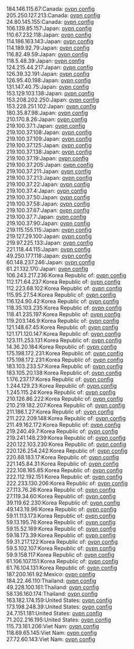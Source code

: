 184.146.115.67:Canada: [ovpn config](vpn/184_146_115_67.ovpn)  
205.250.127.213:Canada: [ovpn config](vpn/205_250_127_213.ovpn)  
24.80.145.155:Canada: [ovpn config](vpn/24_80_145_155.ovpn)  
106.139.85.157:Japan: [ovpn config](vpn/106_139_85_157.ovpn)  
110.67.232.118:Japan: [ovpn config](vpn/110_67_232_118.ovpn)  
114.186.163.143:Japan: [ovpn config](vpn/114_186_163_143.ovpn)  
114.189.92.79:Japan: [ovpn config](vpn/114_189_92_79.ovpn)  
116.82.49.59:Japan: [ovpn config](vpn/116_82_49_59.ovpn)  
118.5.48.39:Japan: [ovpn config](vpn/118_5_48_39.ovpn)  
124.215.44.217:Japan: [ovpn config](vpn/124_215_44_217.ovpn)  
126.39.32.191:Japan: [ovpn config](vpn/126_39_32_191.ovpn)  
126.95.40.198:Japan: [ovpn config](vpn/126_95_40_198.ovpn)  
131.147.40.75:Japan: [ovpn config](vpn/131_147_40_75.ovpn)  
153.129.103.138:Japan: [ovpn config](vpn/153_129_103_138.ovpn)  
153.208.202.250:Japan: [ovpn config](vpn/153_208_202_250.ovpn)  
153.228.251.102:Japan: [ovpn config](vpn/153_228_251_102.ovpn)  
180.35.87.98:Japan: [ovpn config](vpn/180_35_87_98.ovpn)  
210.170.8.26:Japan: [ovpn config](vpn/210_170_8_26.ovpn)  
219.100.37.1:Japan: [ovpn config](vpn/219_100_37_1.ovpn)  
219.100.37.108:Japan: [ovpn config](vpn/219_100_37_108.ovpn)  
219.100.37.109:Japan: [ovpn config](vpn/219_100_37_109.ovpn)  
219.100.37.125:Japan: [ovpn config](vpn/219_100_37_125.ovpn)  
219.100.37.138:Japan: [ovpn config](vpn/219_100_37_138.ovpn)  
219.100.37.19:Japan: [ovpn config](vpn/219_100_37_19.ovpn)  
219.100.37.205:Japan: [ovpn config](vpn/219_100_37_205.ovpn)  
219.100.37.211:Japan: [ovpn config](vpn/219_100_37_211.ovpn)  
219.100.37.213:Japan: [ovpn config](vpn/219_100_37_213.ovpn)  
219.100.37.22:Japan: [ovpn config](vpn/219_100_37_22.ovpn)  
219.100.37.4:Japan: [ovpn config](vpn/219_100_37_4.ovpn)  
219.100.37.50:Japan: [ovpn config](vpn/219_100_37_50.ovpn)  
219.100.37.58:Japan: [ovpn config](vpn/219_100_37_58.ovpn)  
219.100.37.67:Japan: [ovpn config](vpn/219_100_37_67.ovpn)  
219.100.37.7:Japan: [ovpn config](vpn/219_100_37_7.ovpn)  
219.100.37.90:Japan: [ovpn config](vpn/219_100_37_90.ovpn)  
219.115.155.115:Japan: [ovpn config](vpn/219_115_155_115.ovpn)  
219.127.29.100:Japan: [ovpn config](vpn/219_127_29_100.ovpn)  
219.97.225.133:Japan: [ovpn config](vpn/219_97_225_133.ovpn)  
221.118.44.115:Japan: [ovpn config](vpn/221_118_44_115.ovpn)  
49.250.177.118:Japan: [ovpn config](vpn/49_250_177_118.ovpn)  
60.148.237.246:Japan: [ovpn config](vpn/60_148_237_246.ovpn)  
61.21.132.170:Japan: [ovpn config](vpn/61_21_132_170.ovpn)  
106.243.217.236:Korea Republic of: [ovpn config](vpn/106_243_217_236.ovpn)  
112.171.64.237:Korea Republic of: [ovpn config](vpn/112_171_64_237.ovpn)  
112.223.68.102:Korea Republic of: [ovpn config](vpn/112_223_68_102.ovpn)  
115.95.27.54:Korea Republic of: [ovpn config](vpn/115_95_27_54.ovpn)  
116.124.90.42:Korea Republic of: [ovpn config](vpn/116_124_90_42.ovpn)  
118.35.103.235:Korea Republic of: [ovpn config](vpn/118_35_103_235.ovpn)  
118.41.235.197:Korea Republic of: [ovpn config](vpn/118_41_235_197.ovpn)  
119.203.146.9:Korea Republic of: [ovpn config](vpn/119_203_146_9.ovpn)  
121.148.67.45:Korea Republic of: [ovpn config](vpn/121_148_67_45.ovpn)  
121.171.120.147:Korea Republic of: [ovpn config](vpn/121_171_120_147.ovpn)  
123.111.253.131:Korea Republic of: [ovpn config](vpn/123_111_253_131.ovpn)  
14.36.20.184:Korea Republic of: [ovpn config](vpn/14_36_20_184.ovpn)  
175.198.172.231:Korea Republic of: [ovpn config](vpn/175_198_172_231.ovpn)  
175.198.172.231:Korea Republic of: [ovpn config](vpn/175_198_172_231.ovpn)  
183.103.233.57:Korea Republic of: [ovpn config](vpn/183_103_233_57.ovpn)  
183.105.20.138:Korea Republic of: [ovpn config](vpn/183_105_20_138.ovpn)  
1.176.237.17:Korea Republic of: [ovpn config](vpn/1_176_237_17.ovpn)  
1.244.129.23:Korea Republic of: [ovpn config](vpn/1_244_129_23.ovpn)  
1.245.115.24:Korea Republic of: [ovpn config](vpn/1_245_115_24.ovpn)  
210.126.86.222:Korea Republic of: [ovpn config](vpn/210_126_86_222.ovpn)  
210.219.182.207:Korea Republic of: [ovpn config](vpn/210_219_182_207.ovpn)  
211.186.1.27:Korea Republic of: [ovpn config](vpn/211_186_1_27.ovpn)  
211.222.209.148:Korea Republic of: [ovpn config](vpn/211_222_209_148.ovpn)  
211.49.162.172:Korea Republic of: [ovpn config](vpn/211_49_162_172.ovpn)  
219.240.49.7:Korea Republic of: [ovpn config](vpn/219_240_49_7.ovpn)  
219.241.148.239:Korea Republic of: [ovpn config](vpn/219_241_148_239.ovpn)  
220.122.103.230:Korea Republic of: [ovpn config](vpn/220_122_103_230.ovpn)  
220.126.254.242:Korea Republic of: [ovpn config](vpn/220_126_254_242.ovpn)  
220.88.183.17:Korea Republic of: [ovpn config](vpn/220_88_183_17.ovpn)  
221.145.84.31:Korea Republic of: [ovpn config](vpn/221_145_84_31.ovpn)  
222.108.165.85:Korea Republic of: [ovpn config](vpn/222_108_165_85.ovpn)  
222.112.192.151:Korea Republic of: [ovpn config](vpn/222_112_192_151.ovpn)  
222.233.130.206:Korea Republic of: [ovpn config](vpn/222_233_130_206.ovpn)  
27.113.76.26:Korea Republic of: [ovpn config](vpn/27_113_76_26.ovpn)  
27.119.34.60:Korea Republic of: [ovpn config](vpn/27_119_34_60.ovpn)  
39.119.62.230:Korea Republic of: [ovpn config](vpn/39_119_62_230.ovpn)  
49.143.19.96:Korea Republic of: [ovpn config](vpn/49_143_19_96.ovpn)  
59.11.113.173:Korea Republic of: [ovpn config](vpn/59_11_113_173.ovpn)  
59.13.195.76:Korea Republic of: [ovpn config](vpn/59_13_195_76.ovpn)  
59.15.52.169:Korea Republic of: [ovpn config](vpn/59_15_52_169.ovpn)  
59.18.173.39:Korea Republic of: [ovpn config](vpn/59_18_173_39.ovpn)  
59.31.217.122:Korea Republic of: [ovpn config](vpn/59_31_217_122.ovpn)  
59.5.102.107:Korea Republic of: [ovpn config](vpn/59_5_102_107.ovpn)  
59.9.158.117:Korea Republic of: [ovpn config](vpn/59_9_158_117.ovpn)  
61.106.107.151:Korea Republic of: [ovpn config](vpn/61_106_107_151.ovpn)  
61.76.104.131:Korea Republic of: [ovpn config](vpn/61_76_104_131.ovpn)  
187.200.161.92:Mexico: [ovpn config](vpn/187_200_161_92.ovpn)  
184.22.46.110:Thailand: [ovpn config](vpn/184_22_46_110.ovpn)  
49.228.100.161:Thailand: [ovpn config](vpn/49_228_100_161.ovpn)  
58.136.160.174:Thailand: [ovpn config](vpn/58_136_160_174.ovpn)  
163.182.174.159:United States: [ovpn config](vpn/163_182_174_159.ovpn)  
173.198.248.39:United States: [ovpn config](vpn/173_198_248_39.ovpn)  
24.7.151.181:United States: [ovpn config](vpn/24_7_151_181.ovpn)  
71.202.216.195:United States: [ovpn config](vpn/71_202_216_195.ovpn)  
115.73.161.206:Viet Nam: [ovpn config](vpn/115_73_161_206.ovpn)  
118.69.65.145:Viet Nam: [ovpn config](vpn/118_69_65_145.ovpn)  
27.72.60.143:Viet Nam: [ovpn config](vpn/27_72_60_143.ovpn)  
